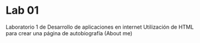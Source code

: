 # Lab 01
Laboratorio 1 de Desarrollo de aplicaciones en internet
Utilización de HTML para crear una página de autobiografía (About me)
